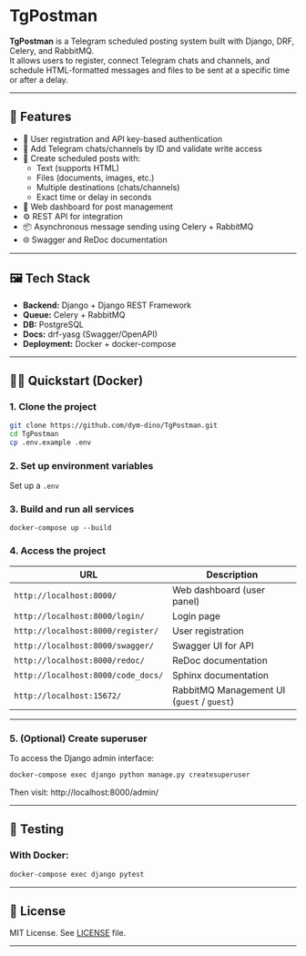 # TgPostman

**TgPostman** is a Telegram scheduled posting system built with Django, DRF, Celery, and RabbitMQ.  
It allows users to register, connect Telegram chats and channels, and schedule HTML-formatted messages and files to be
sent at a specific time or after a delay.

---

## 🚀 Features

- 🔐 User registration and API key-based authentication
- 💬 Add Telegram chats/channels by ID and validate write access
- 📝 Create scheduled posts with:
    - Text (supports HTML)
    - Files (documents, images, etc.)
    - Multiple destinations (chats/channels)
    - Exact time or delay in seconds
- 👀 Web dashboard for post management
- ⚙️ REST API for integration
- 📦 Asynchronous message sending using Celery + RabbitMQ
- 🌐 Swagger and ReDoc documentation

---

## 🖼️ Tech Stack

- **Backend:** Django + Django REST Framework
- **Queue:** Celery + RabbitMQ
- **DB:** PostgreSQL
- **Docs:** drf-yasg (Swagger/OpenAPI)
- **Deployment:** Docker + docker-compose

---

## 🧑‍💻 Quickstart (Docker)

### 1. Clone the project

```bash
git clone https://github.com/dym-dino/TgPostman.git
cd TgPostman
cp .env.example .env
```

### 2. Set up environment variables

Set up a `.env` 

### 3. Build and run all services

```
docker-compose up --build
```

### 4. Access the project

| URL                                | Description                                |
|------------------------------------|--------------------------------------------|
| `http://localhost:8000/`           | Web dashboard (user panel)                 |
| `http://localhost:8000/login/`     | Login page                                 |
| `http://localhost:8000/register/`  | User registration                          |
| `http://localhost:8000/swagger/`   | Swagger UI for API                         |
| `http://localhost:8000/redoc/`     | ReDoc documentation                        |
| `http://localhost:8000/code_docs/` | Sphinx documentation                        |
| `http://localhost:15672/`          | RabbitMQ Management UI (`guest` / `guest`) |

---

### 5. (Optional) Create superuser

To access the Django admin interface:

```bash
docker-compose exec django python manage.py createsuperuser
```

Then visit: http://localhost:8000/admin/

---

## 🧪 Testing

### With Docker:

```bash
docker-compose exec django pytest
```

---

## 🧾 License

MIT License. See [LICENSE](LICENSE) file.

---